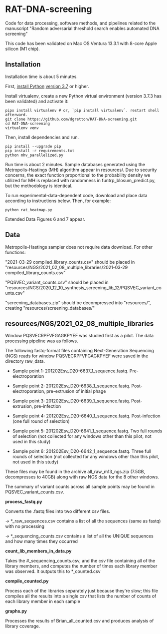 # RAT-DNA-screening

Code for data processing, software methods, and pipelines related to the manuscript 
"Random adversarial threshold search enables automated DNA screening"

This code has been validated on Mac OS Ventura 13.3.1 with 8-core Apple silicon (M1 chip).

## Installation

Installation time is about 5 minutes.

First, [install Python](https://www.python.org/about/gettingstarted/)
[version 3.7](https://www.python.org/downloads/release/python-373/) or higher.

Install virtualenv, create a new Python virtual environment (version 3.7.3 has been
validated) and activate it:

```
pipx install virtualenv # or, `pip install virtualenv`. restart shell afterward.
git clone https://github.com/dgretton/RAT-DNA-screening.git
cd RAT-DNA-screening
virtualenv venv
```

Then, install dependencies and run.

```
pip install --upgrade pip
pip install -r requirements.txt
python mhv_parallelized.py
```

Run time is about 2 minutes. Sample databases generated using the Metropolis-Hastings
(MH) algorithm appear in resources/. Due to security concerns, the exact function
proportional to the probability density we utilized for MH is replaced with randomness
in funtrp_blosum_predict.py, but the methodology is identical.

To run experimental-data-dependent code, download and place data according to instructions
below. Then, for example:

```
python rat_heatmap.py
```

Extended Data Figures 6 and 7 appear.

## Data

Metropolis-Hastings sampler does not require data download. For other functions:

"2021-03-29 compiled_library_counts.csv" should be placed in 
"resources/NGS/2021_02_08_multiple_libraries/2021-03-29 compiled_library_counts.csv"

"PQSVEC_variant_counts.csv" should be placed in
"resources/NGS/2020_12_10_synthesis_screening_lib_12/PQSVEC_variant_counts.csv"

"screening_databases.zip" should be decompressed into "resources/", creating
"resources/screening_databases/"

## resources/NGS/2021_02_08_multiple_libraries

Window PQSVECRPFVFGAGKPYEF was studied first as a pilot. The data processing pipeline
was as follows.

The following fastq-format files containing Next-Generation Sequencing (NGS) reads for
window PQSVECRPFVFGAGKPYEF were saved in the directory raw_data.

- Sample point 1: 201202Esv_D20-6637_1_sequence.fastq. Pre-electroporation

- Sample point 2: 201202Esv_D20-6638_1_sequence.fastq. Post-electroporation, pre-extrusion
of initial phage

- Sample point 3: 201202Esv_D20-6639_1_sequence.fastq. Post-extrusion, pre-infection

- Sample point 4: 201202Esv_D20-6640_1_sequence.fastq. Post-infection (one full round of
selection)

- Sample point 5: 201202Esv_D20-6641_1_sequence.fastq. Two full rounds of selection (not
collected for any windows other than this pilot, not used in this study)

- Sample point 6: 201202Esv_D20-6642_1_sequence.fastq. Three full rounds of selection (not
collected for any windows other than this pilot, not used in this study)

These files may be found in the archive all_raw_m13_ngs.zip (7.5GB, decompresses to 40GB)
along with raw NGS data for the 8 other windows.

The summary of variant counts across all sample points may be found in
PQSVEC_variant_counts.csv.

**process_fastq.py**

Converts the .fastq files into two different csv files.

-> *_raw_sequences.csv contains a list of all the sequences (same as fastq) with no
processing

-> *_sequencing_counts.csv contains a list of all the UNIQUE sequences and how many times
they occurred

**count_lib_members_in_data.py**

Takes the #_sequencing_counts.csv, and the csv file containing all of the library members,
and computes the number of times each library member was observed. It outputs this to
*_counted.csv

**compile_counted.py**

Process each of the libraries separately just because they're slow; this file compiles
all the results into a single csv that lists the number of counts of each library member
in each sample

**graphs.py**

Processes the results of Brian_all_counted.csv and produces analysis of library coverage.
